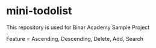 # mini-todolist
This repository is used for Binar Academy Sample Project


Feature = Ascending, Descending, Delete, Add, Search
